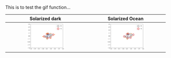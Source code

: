This is to test the gif function...

Solarized dark             |  Solarized Ocean
:-------------------------:|:-------------------------:
<img src="../Figures/0_mmd_d_att.gif" alt="mmd_d_att" width="50%" height="50%">  |  <img src="../Figures/0_mmd_d_rep.gif" alt="mmd_d_rep" width="50%" height="50%">
